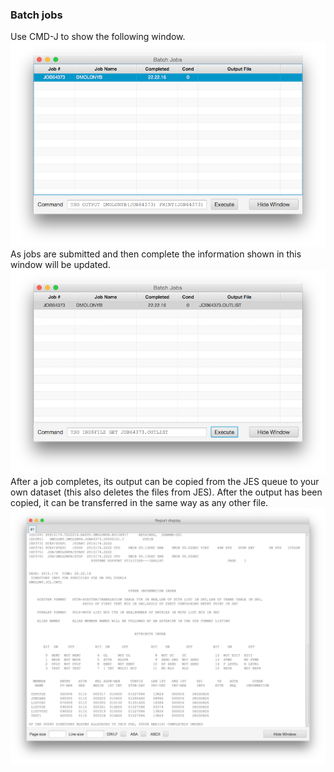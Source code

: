 ### Batch jobs
Use CMD-J to show the following window.  
![Jobs](jobs1.png?raw=true "jobs")
As jobs are submitted and then complete the information shown in this window will be updated.  
![Jobs](jobs2.png?raw=true "jobs")
After a job completes, its output can be copied from the JES queue to your own dataset (this also deletes the files from JES). After the output has been copied, it can be transferred in the same way as any other file.
![Output](output1.png?raw=true "output")